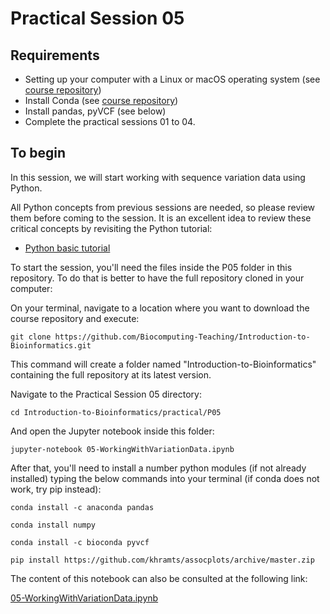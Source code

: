 # Practical Session 05

## Requirements

* Setting up your computer with a Linux or macOS operating system (see [course repository](https://github.com/Biocomputing-Teaching/Introduction-to-Bioinformatics))
* Install Conda (see [course repository](https://github.com/Biocomputing-Teaching/Introduction-to-Bioinformatics))
* Install pandas, pyVCF (see below)
* Complete the practical sessions 01 to 04.

## To begin

In this session, we will start working with sequence variation data using Python.

All Python concepts from previous sessions are needed, so please review them before coming to the session. It is an excellent idea to review these critical concepts by revisiting the Python tutorial:

- [Python basic tutorial](https://www.tutorialspoint.com/python/index.htm)

To start the session, you'll need the files inside the P05 folder in this repository. To do that is better to have the full repository cloned in your computer:

On your terminal, navigate to a location where you want to download the course repository and execute:

```
git clone https://github.com/Biocomputing-Teaching/Introduction-to-Bioinformatics.git
```
This command will create a folder named "Introduction-to-Bioinformatics" containing the full repository at its latest version.

Navigate to the Practical Session 05 directory:

```
cd Introduction-to-Bioinformatics/practical/P05
```

And open the Jupyter notebook inside this folder:

```
jupyter-notebook 05-WorkingWithVariationData.ipynb
```

After that, you'll need to install a number python modules (if not already installed) typing the below commands into your terminal (if conda does not work, try pip instead):

```
conda install -c anaconda pandas
```
```
conda install numpy
```
```
conda install -c bioconda pyvcf
```

```
pip install https://github.com/khramts/assocplots/archive/master.zip
```
The content of this notebook can also be consulted at the following link:

[05-WorkingWithVariationData.ipynb](https://github.com/Biocomputing-Teaching/Introduction-to-Bioinformatics/blob/main/practical/P05/05-WorkingWithVariationData.ipynb)

